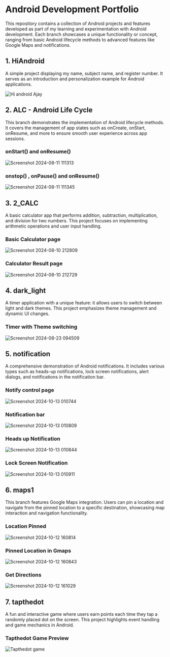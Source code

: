 # Android Development Portfolio

This repository contains a collection of Android projects and features developed as part of my learning and experimentation with Android development. Each branch showcases a unique functionality or concept, ranging from basic Android lifecycle methods to advanced features like Google Maps and notifications.

## 1. HiAndroid
A simple project displaying my name, subject name, and register number. It serves as an introduction and personalization example for Android applications.

![Hi android Ajay](https://github.com/user-attachments/assets/4881e18c-da5d-4050-8c38-69b2e0cd6c00)


## 2. ALC - Android Life Cycle
This branch demonstrates the implementation of Android lifecycle methods. It covers the management of app states such as onCreate, onStart, onResume, and more to ensure smooth user experience across app sessions.
### onStart() and onResume()
![Screenshot 2024-08-11 111313](https://github.com/user-attachments/assets/609dd0cd-3ee5-4de3-89a7-0313ca7317a5)

### onstop() , onPause() and onResume()
![Screenshot 2024-08-11 111345](https://github.com/user-attachments/assets/ae88d443-df9c-4aab-a36d-7a17759ce58c)


## 3. 2_CALC
A basic calculator app that performs addition, subtraction, multiplication, and division for two numbers. This project focuses on implementing arithmetic operations and user input handling.

### Basic Calculator page
![Screenshot 2024-08-10 212809](https://github.com/user-attachments/assets/2e56f97b-2669-41ae-ad08-d820374e9139)

### Calculator Result page
![Screenshot 2024-08-10 212729](https://github.com/user-attachments/assets/b41cc9fc-ee1f-413b-a9fd-64b610f5df2b)

## 4. dark_light
A timer application with a unique feature: it allows users to switch between light and dark themes. This project emphasizes theme management and dynamic UI changes.
### Timer with Theme switching
![Screenshot 2024-08-23 094509](https://github.com/user-attachments/assets/64b6bc09-55b3-4f4b-b3eb-30eeee0deff4)

## 5. notification
A comprehensive demonstration of Android notifications. It includes various types such as heads-up notifications, lock screen notifications, alert dialogs, and notifications in the notification bar.

### Notify control page
![Screenshot 2024-10-13 010744](https://github.com/user-attachments/assets/1f274e63-4fa0-4360-b387-83ea9c436968)
### Notification bar
![Screenshot 2024-10-13 010809](https://github.com/user-attachments/assets/56640823-0905-43fe-8f88-5ac514767757)
### Heads up Notification
![Screenshot 2024-10-13 010844](https://github.com/user-attachments/assets/880110af-99ab-4837-a564-d648331c11ae)
### Lock Screen Notification
![Screenshot 2024-10-13 010911](https://github.com/user-attachments/assets/e63860b7-6f85-404c-9ca4-816bb80dda6a)


## 6. maps1
This branch features Google Maps integration. Users can pin a location and navigate from the pinned location to a specific destination, showcasing map interaction and navigation functionality.
### Location Pinned
![Screenshot 2024-10-12 160814](https://github.com/user-attachments/assets/45e8f13f-a6ec-449e-b7f8-450410ce536a)
### Pinned Location in Gmaps
![Screenshot 2024-10-12 160843](https://github.com/user-attachments/assets/559ac4d1-471b-452d-9680-294538dc08f3)
### Get Directions
![Screenshot 2024-10-12 161029](https://github.com/user-attachments/assets/e59054eb-ee5d-4bd8-8425-b271b881e98f)

## 7. tapthedot
A fun and interactive game where users earn points each time they tap a randomly placed dot on the screen. This project highlights event handling and game mechanics in Android.
### Tapthedot Game Preview
![Tapthedot game](https://github.com/user-attachments/assets/b39f68bb-328e-4aed-87f0-01d240a9f754)
